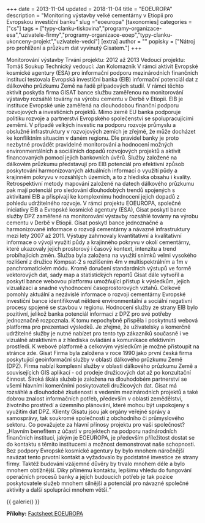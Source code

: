 +++
date = 2013-11-04
updated = 2018-11-04
title = "EOEUROPA"
description = "Monitoring výstavby velké cementárny v Etiopii pro Evropskou investiční banku"
slug ="eoeuropa"
[taxonomies]
categories = ["cs"]
tags = ["typy-clanku-tiskovina","programy-organizace-esa","uzivatele-firmy","programy-organizace-eoep","typy-clanku-ukonceny-projekt","uzivatele-vedci"]
[extra]
author = ""
popisky = ["Nátroj pro prohlížení a průzkum dat vyvinutý Gisatem."]
+++

Monitorování výstavby Trvání projektu: 2012 až 2013 Vedoucí projektu: Tomáš Soukup Technický vedoucí: Jan Kolomazník V rámci aktivit Evropské kosmické agentury (ESA) pro informační podporu mezinárodních finančních institucí testovala Evropská investiční banka (EIB) informační potenciál dat z dálkového průzkumu Země na řadě případových studií. V rámci těchto aktivit poskytla firma GISAT bance službu zaměřenou na monitorování výstavby rozsáhlé továrny na výrobu cementu v Derbě v Etiopii. EIB je instituce Evropské unie zaměřená na dlouhodobou finanční podporu rozvojových a investičních projektů. Mimo země EU banka podporuje politiku rozvoje a partnerství Evropského společenství se spolupracujícími zeměmi. V případě velkých investic na podporu rozvoje průmyslu a obslužné infrastruktury v rozvojových zemích je zřejmé, že může docházet ke konfliktním situacím v daném regionu. Dle pravidel banky je proto nezbytné provádět pravidelné monitorování a hodnocení možných environmentálních a sociálních dopadů rozvojových projektů a aktivit financovaných pomocí jejích bankovních úvěrů. Služby založené na dálkovém průzkumu představují pro EIB potenciál pro efektivní způsob poskytování harmonizovaných aktuálních informací o využití půdy a krajinném pokryvu v rozsáhlých územích, a to z hlediska obsahu i kvality. Retrospektivní metody mapování založené na datech dálkového průzkumu pak mají potenciál pro sledování dlouhodobých trendů spojených s aktivitami EIB a přispívají ke komplexnímu hodnocení jejich dopadů z pohledu udržitelného rozvoje. V rámci projektu EOEUROPA, společné iniciativy EIB a Evropské kosmické agentury (ESA), Gisat poskytl bance služby DPZ zaměřené na monitorování výstavby rozsáhlé továrny na výrobu cementu v Derbě v Etiopii. Gisat poskytl bance jednoznačné a harmonizované informace o rozvoji cementárny a návazné infrastruktury mezi lety 2007 až 2011. Výstupy zahrnovaly kvantitativní a kvalitativní informace o vývoji využití půdy a krajinného pokryvu v okolí cementárny, které ukazovaly jejich prostorový i časový kontext, intenzitu a trend probíhajících změn. Služba byla založena na využití snímků velmi vysokého rozlišení z družice Kompsat-2 s rozlišením 4m v multispektrálním a 1m v panchromatickém módu. Kromě doručení standardních výstupů ve formě vektorových dat, sady map a statistických reportů Gisat dále vytvořil a poskytl bance webovou platformu umožňující přístup k výsledkům, jejich vizualizaci a snadné vyhodnocení časoprostorových vztahů. Celkově pomohly aktuální a nezávislé informace o rozvoji cementárny Evropské investiční bance identifikovat některé environmentální a sociální negativní procesy spojené se stavbou v regionu. Hodnocení služby ze strany EIB bylo pozitivní, jelikož banka potenciál informací z DPZ pro své potřeby jednoznačně rozpoznala. K tomu nepochybně přispěla i poskytnutá webová platforma pro prezentaci výsledků. Je zřejmé, že uživatelsky a komerčně udržitelné služby je nutné nabízet pro tento typ zákazníků současně i ve vizuálně atraktivním a z hlediska ovládání a komunikace efektivním prostředí. K webové platformě a celkovým výsledkům je možné přistoupit na stránce zde. Gisat Firma byla založena v roce 1990 jako první česká firma poskytující geoinformační služby v oblasti dálkového průzkumu Země (DPZ). Firma nabízí komplexní služby v oblasti dálkového průzkumu Země a souvisejících GIS aplikací - od prodeje družicových dat až po konzultační činnost. Široká škála služeb je založena na dlouhodobém partnerství se všemi hlavními komerčními poskytovateli družicových dat. Gisat má rozsáhlé a dlouhodobé zkušenosti s vedením mezinárodních projektů a také dobrou znalost informačních potřeb, především v oblasti zemědělství, životního prostředí a územního plánování, které mohou být uspokojeny s využitím dat DPZ. Klienty Gisatu jsou jak orgány veřejné správy a samosprávy, tak soukromé společnosti z obchodního či průmyslového sektoru. Co považujete za hlavní přínosy projektu pro vaši společnost? „Hlavním benefitem z účasti v projektech na podporu nadnárodních finančních institucí, jakým je EOEUROPA, je především příležitost dostat se do kontaktu s těmito institucemi a možnost demonstrovat naše schopnosti. Bez podpory Evropské kosmické agentury by bylo mnohem náročnější navázat tento prvotní kontakt a vyžadovalo by podstatné investice ze strany firmy. Taktéž budování vzájemné důvěry by trvalo mnohem déle a bylo mnohem obtížnější. Díky přímému kontaktu, lepšímu vhledu do fungování operačních procesů banky a jejích budoucích potřeb je tak pozice poskytovatele služeb mnohem silnější a potenciál pro návazné společné aktivity a další spolupráci mnohem větší.“

{{ galerie() }}

**Přílohy:**
[Factsheet EOEUROPA]

[Factsheet EOEUROPA]: cso_factsheets-eoeuropa_web.pdf
